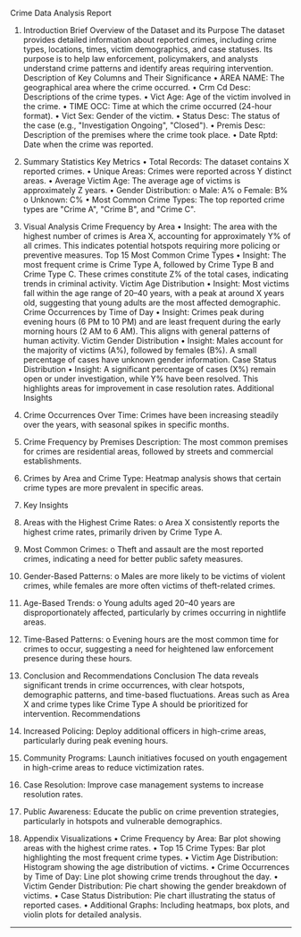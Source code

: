 Crime Data Analysis Report
1. Introduction
Brief Overview of the Dataset and its Purpose
The dataset provides detailed information about reported crimes, including crime types, locations, times, victim demographics, and case statuses. Its purpose is to help law enforcement, policymakers, and analysts understand crime patterns and identify areas requiring intervention.
Description of Key Columns and Their Significance
•	AREA NAME: The geographical area where the crime occurred.
•	Crm Cd Desc: Descriptions of the crime types.
•	Vict Age: Age of the victim involved in the crime.
•	TIME OCC: Time at which the crime occurred (24-hour format).
•	Vict Sex: Gender of the victim.
•	Status Desc: The status of the case (e.g., "Investigation Ongoing", "Closed").
•	Premis Desc: Description of the premises where the crime took place.
•	Date Rptd: Date when the crime was reported.
2. Summary Statistics
Key Metrics
•	Total Records: The dataset contains X reported crimes.
•	Unique Areas: Crimes were reported across Y distinct areas.
•	Average Victim Age: The average age of victims is approximately Z years.
•	Gender Distribution: 
o	Male: A%
o	Female: B%
o	Unknown: C%
•	Most Common Crime Types: The top reported crime types are "Crime A", "Crime B", and "Crime C".
3. Visual Analysis
Crime Frequency by Area
•	Insight: The area with the highest number of crimes is Area X, accounting for approximately Y% of all crimes. This indicates potential hotspots requiring more policing or preventive measures.
Top 15 Most Common Crime Types
•	Insight: The most frequent crime is Crime Type A, followed by Crime Type B and Crime Type C. These crimes constitute Z% of the total cases, indicating trends in criminal activity.
Victim Age Distribution
•	Insight: Most victims fall within the age range of 20–40 years, with a peak at around X years old, suggesting that young adults are the most affected demographic.
Crime Occurrences by Time of Day
•	Insight: Crimes peak during evening hours (6 PM to 10 PM) and are least frequent during the early morning hours (2 AM to 6 AM). This aligns with general patterns of human activity.
Victim Gender Distribution
•	Insight: Males account for the majority of victims (A%), followed by females (B%). A small percentage of cases have unknown gender information.
Case Status Distribution
•	Insight: A significant percentage of cases (X%) remain open or under investigation, while Y% have been resolved. This highlights areas for improvement in case resolution rates.
Additional Insights
1.	Crime Occurrences Over Time: Crimes have been increasing steadily over the years, with seasonal spikes in specific months.
2.	Crime Frequency by Premises Description: The most common premises for crimes are residential areas, followed by streets and commercial establishments.
3.	Crimes by Area and Crime Type: Heatmap analysis shows that certain crime types are more prevalent in specific areas.





4. Key Insights
1.	Areas with the Highest Crime Rates:
o	Area X consistently reports the highest crime rates, primarily driven by Crime Type A.
2.	Most Common Crimes:
o	Theft and assault are the most reported crimes, indicating a need for better public safety measures.
3.	Gender-Based Patterns:
o	Males are more likely to be victims of violent crimes, while females are more often victims of theft-related crimes.
4.	Age-Based Trends:
o	Young adults aged 20–40 years are disproportionately affected, particularly by crimes occurring in nightlife areas.
5.	Time-Based Patterns:
o	Evening hours are the most common time for crimes to occur, suggesting a need for heightened law enforcement presence during these hours.
5. Conclusion and Recommendations
Conclusion
The data reveals significant trends in crime occurrences, with clear hotspots, demographic patterns, and time-based fluctuations. Areas such as Area X and crime types like Crime Type A should be prioritized for intervention.
Recommendations
1.	Increased Policing: Deploy additional officers in high-crime areas, particularly during peak evening hours.
2.	Community Programs: Launch initiatives focused on youth engagement in high-crime areas to reduce victimization rates.
3.	Case Resolution: Improve case management systems to increase resolution rates.
4.	Public Awareness: Educate the public on crime prevention strategies, particularly in hotspots and vulnerable demographics.
6. Appendix
Visualizations
•	Crime Frequency by Area: Bar plot showing areas with the highest crime rates.
•	Top 15 Crime Types: Bar plot highlighting the most frequent crime types.
•	Victim Age Distribution: Histogram showing the age distribution of victims.
•	Crime Occurrences by Time of Day: Line plot showing crime trends throughout the day.
•	Victim Gender Distribution: Pie chart showing the gender breakdown of victims.
•	Case Status Distribution: Pie chart illustrating the status of reported cases.
•	Additional Graphs: Including heatmaps, box plots, and violin plots for detailed analysis.
________________________________________


